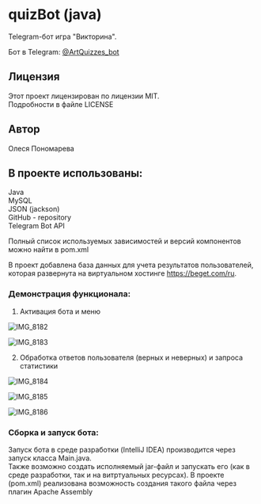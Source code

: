 # quizBot (java)  
Telegram-бот игра "Викторина".   

Бот в Telegram: [@ArtQuizzes_bot](https://t.me/ArtQuizzes_bot)  
 

## Лицензия  
Этот проект лицензирован по лицензии MIT.  
Подробности в файле LICENSE  

## Автор  
Олеся Пономарева  

## В проекте использованы:  
Java  
MySQL  
JSON (jackson)  
GitHub - repository  
Telegram Bot API  

Полный список используемых зависимостей и версий компонентов можно найти в pom.xml  

В проект добавлена база данных для учета результатов пользователей, которая развернута на виртуальном хостинге https://beget.com/ru.

### Демонстрация функционала:  

1. Активация бота и меню
   
![IMG_8182](https://github.com/user-attachments/assets/9fae6987-bfae-4095-b2e8-c16c20c00a41)  
  
![IMG_8183](https://github.com/user-attachments/assets/911ba20b-99ad-4377-87a5-a4d7b5c89ed9)  
  

 
  
2. Обработка ответов пользователя (верных и неверных) и запроса статистики
   
![IMG_8184](https://github.com/user-attachments/assets/4c309fe9-7ab4-4a1b-a26b-0892a7c84fb8)  

![IMG_8185](https://github.com/user-attachments/assets/377218ca-dcde-4467-9142-35a58304174c)  

![IMG_8186](https://github.com/user-attachments/assets/b59c8b96-2c2c-4a2b-9f5b-cc8f41984e57)  


  
  
### Сборка и запуск бота:  
Запуск бота в среде разработки (IntelliJ IDEA) производится через запуск класса Main.java.  
Также возможно создать исполняемый jar-файл и запускать его (как в среде разработки, так и на витртуальных ресурсах). В проекте (pom.xml) реализована возможность создания такого файла через плагин Apache Assembly  

